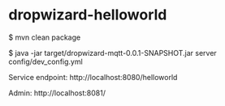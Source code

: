 dropwizard-helloworld
=====================

$ mvn clean package

$ java -jar target/dropwizard-mqtt-0.0.1-SNAPSHOT.jar server config/dev_config.yml

Service endpoint: http://localhost:8080/helloworld

Admin: http://localhost:8081/


